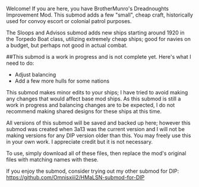 Welcome! If you are here, you have BrotherMunro's Dreadnoughts Improvement Mod. This submod adds a few "small", cheap craft, historically used for convoy escort or colonial patrol purposes.

The Sloops and Advisos submod adds new ships starting around 1920 in the Torpedo Boat class, utilizing extremely cheap ships; good for navies on a budget, but perhaps not good in actual combat.

##This submod is a work in progress and is not complete yet. Here's what I need to do:
* Adjust balancing
* Add a few more hulls for some nations

This submod makes minor edits to your ships; I have tried to avoid making any changes that would affect base mod ships. As this submod is still a work in progress and balancing changes are to be expected, I do not recommend making shared designs for these ships at this time.

All versions of this submod will be saved and backed up here; however this submod was created when 3a13 was the current version and I will not be making versions for any DIP version older than this. You may freely use this in your own work. I appreciate credit but it is not necessary.

To use, simply download all of these files, then replace the mod's original files with matching names with these.

If you enjoy the submod, consider trying out my other submod for DIP: https://github.com/Omnisxiii2/HMaLSN-submod-for-DIP
